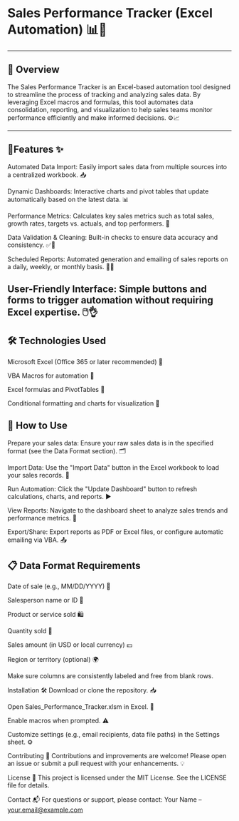 
# Sales Performance Tracker (Excel Automation) 📊💼


---

## 📌 Overview
The Sales Performance Tracker is an Excel-based automation tool designed to streamline the process of tracking and analyzing sales data. By leveraging Excel macros and formulas, this tool automates data consolidation, reporting, and visualization to help sales teams monitor performance efficiently and make informed decisions. ⚙️📈

---

## 📂Features ✨
Automated Data Import: Easily import sales data from multiple sources into a centralized workbook. 📥

Dynamic Dashboards: Interactive charts and pivot tables that update automatically based on the latest data. 📊

Performance Metrics: Calculates key sales metrics such as total sales, growth rates, targets vs. actuals, and top performers. 🎯

Data Validation & Cleaning: Built-in checks to ensure data accuracy and consistency. ✅🧹

Scheduled Reports: Automated generation and emailing of sales reports on a daily, weekly, or monthly basis. 📅📧

User-Friendly Interface: Simple buttons and forms to trigger automation without requiring Excel expertise. 🖱️👌
---

## 🛠️ Technologies Used
Microsoft Excel (Office 365 or later recommended) 🧮

VBA Macros for automation 📝

Excel formulas and PivotTables 📐

Conditional formatting and charts for visualization 🎨

## 🚀 How to Use 
Prepare your sales data: Ensure your raw sales data is in the specified format (see the Data Format section). 🗂️

Import Data: Use the "Import Data" button in the Excel workbook to load your sales records. 🔄

Run Automation: Click the "Update Dashboard" button to refresh calculations, charts, and reports. ▶️

View Reports: Navigate to the dashboard sheet to analyze sales trends and performance metrics. 👀

Export/Share: Export reports as PDF or Excel files, or configure automatic emailing via VBA. 📤

## 📋 Data Format Requirements 
Date of sale (e.g., MM/DD/YYYY) 📅

Salesperson name or ID 👤

Product or service sold 🛍️

Quantity sold 🔢

Sales amount (in USD or local currency) 💵

Region or territory (optional) 🌍

Make sure columns are consistently labeled and free from blank rows.

Installation 🛠️
Download or clone the repository. 📥

Open Sales_Performance_Tracker.xlsm in Excel. 📂

Enable macros when prompted. ⚠️

Customize settings (e.g., email recipients, data file paths) in the Settings sheet. ⚙️

Contributing 🤝
Contributions and improvements are welcome! Please open an issue or submit a pull request with your enhancements. 💡

License 📄
This project is licensed under the MIT License. See the LICENSE file for details.

Contact 📬
For questions or support, please contact:
Your Name – your.email@example.com

